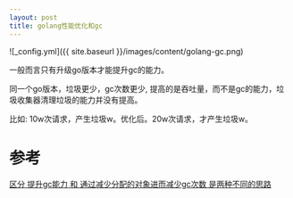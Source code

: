```yaml
---
layout: post
title: golang性能优化和gc
---
```


![_config.yml]({{ site.baseurl }}/images/content/golang-gc.png)

一般而言只有升级go版本才能提升gc的能力。

同一个go版本，垃圾更少，gc次数更少, 提高的是吞吐量，而不是gc的能力，垃圾收集器清理垃圾的能力并没有提高。

比如:
10w次请求，产生垃圾w。优化后。20w次请求，才产生垃圾w。

# 参考
[区分 提升gc能力 和 通过减少分配的对象进而减少gc次数 是两种不同的思路](https://www.ardanlabs.com/blog/2018/12/garbage-collection-in-go-part1-semantics.html)